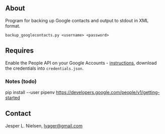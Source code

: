 
## About ##

Program for backing up Google contacts and output
to stdout in XML format.

	backup_googlecontacts.py <username> <password>

## Requires ##

Enable the People API on your Google Accounts -
[instructions](https://developers.google.com/people/quickstart/python),
download the credentials into `credentials.json`.

### Notes (todo)

pip install --user pipenv
https://developers.google.com/people/v1/getting-started

## Contact ##

Jesper L. Nielsen, lyager@gmail.com


